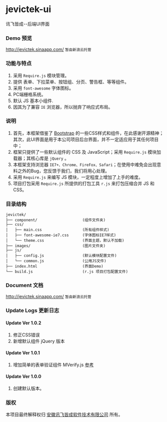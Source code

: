 # jevictek-ui
讯飞皆成--后端UI界面

### Demo 预览
http://jevictek.sinaapp.com/ ``暂由新浪云托管``

### 功能与特点
1. 采用 ``Require.js`` 模块管理。
2. 提供 表单、下拉菜单、按钮组、分页、警告框、等等组件。
3. 采用 ``font-awesome`` 字体图标。
4. PC端栅格系统。
5. 默认 JS 基本小组件.
6. 因其为了兼容 ``IE`` 浏览器，所以抛弃了响应式布局。

### 说明
1. 首先，本框架借鉴了 [Bootstrap](http://getbootstrap.com/) 的一些CSS样式和组件，在此感谢开源精神；其次，此UI界面是用于本公司项目后台界面，并不一定适应用于其任何项目中；
2. 框架只提供了一些默认组件的 CSS 及 JavaScript；采用 ``Require.js`` 模块加载器；其核心库是 ``jQuery`` 。
3. 本框架支持浏览器 ``IE7+、Chrome、FireFox、Safari``；在使用中难免会出现意料之外的Bug，您反馈于我们，我们将用心处理。
4. 采用 ``Require.js`` 来编写 JS 模块，一定程度上增加了上手的难度。
5. 项目打包采用 ``Require.js`` 所提供的打包工具 ``r.js`` 来打包压缩合并 JS 和 CSS。

### 目录结构
```
jevictek/
├── component/                    (组件文件夹)
├── css/
│   ├── main.css                  (所有组件样式)
│   ├── font-awesome-ie7.css      (字体图标IE7样式)
│   └── theme.css                 (界面主题，默认不加载)   
├── images/                       (图片文件夹)
├── js/
│   ├── config.js                 (默认模块配置文件)
│   └── common.js                 (公用JS文件)
├── index.html                    (界面Demo)
└── build.js                      (r.js 项目打包配置文件)
```

### Document 文档
http://jevictek.sinaapp.com/ ``暂由新浪云托管``

### Update Logs 更新日志
#### Update Ver 1.0.2
1. 修正CSS错误
2. 新增默认组件 jQuery 版本

#### Update Ver 1.0.1
1. 增加简单的表单验证组件 MVerify.js [参考](http://jevictek.sinaapp.com/js-verify.html)

#### Update Ver 1.0.0
1. 创建默认版本。

### 版权
本项目最终解释权归 [安徽讯飞皆成软件技术有限公司](http://www.jevictek.com/) 所有。

